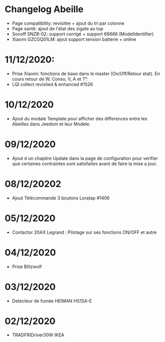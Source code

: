 # Changelog Abeille

- Page compatibility: revisitée + ajout du tri par colonne
- Page santé: ajout de l'état des zigate au top
- Sonoff SNZB-02: support corrigé + support 66666 (ModelIdentifier)
- Xiaomi GZCGQ01LM: ajout support tension batterie + online

# 11/12/2020:

- Prise Xiaomi: fonctions de base dans le master (On/Off/Retour etat). En cours retour de W, Conso, V, A et T°.
- LQI collect revisited & enhanced #1526

# 10/12/2020

- Ajout du modale Template pour afficher des differences entre les Abeilles dans Jeedom et leur Modele.

# 09/12/2020

- Ajout d un chapitre Update dans la page de configuration pour verifier que certaines contraintes sont satisfaites avant de faire la mise a jour.

# 08/12/20202

- Ajout Télécommande 3 boutons Loratap #1406

# 05/12/2020

- Contactor 20AX Legrand : Pilotage sur ses fonctions ON/OFF et autre

# 04/12/2020

- Prise Blitzwolf

# 03/12/2020

- Detecteur de fumée HEIMAN HS1SA-E

# 02/12/2020

- TRADFRIDriver30W IKEA